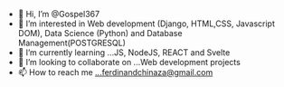 - 👋 Hi, I’m @Gospel367
- 👀 I’m interested in Web development (Django, HTML,CSS, Javascript DOM), Data Science (Python) and Database Management(POSTGRESQL)
- 🌱 I’m currently learning ...JS, NodeJS, REACT and Svelte
- 💞️ I’m looking to collaborate on ...Web development projects
- 📫 How to reach me ...ferdinandchinaza@gmail.com

<!---
Gospel367/Gospel367 is a ✨ special ✨ repository because its `README.md` (this file) appears on your GitHub profile.
You can click the Preview link to take a look at your changes.
--->
